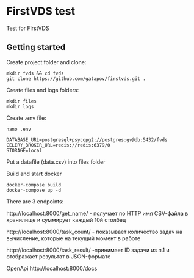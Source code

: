 # FirstVDS test

Test for FirstVDS

## Getting started

Create project folder and clone:

```
mkdir fvds && cd fvds
git clone https://github.com/gatapov/firstvds.git .

```

Create files and logs folders:

```
mkdir files
mkdir logs

```

Create .env file:

```
nano .env

DATABASE_URL=postgresql+psycopg2://postgres:gv@db:5432/fvds
CELERY_BROKER_URL=redis://redis:6379/0
STORAGE=local

```

Put a datafile (data.csv) into files folder

Build and start docker 
```
docker-compose build
docker-compose up -d
```

There are 3 endpoints:

http://localhost:8000/get_name/ -  получает по HTTP имя CSV-файла в хранилище и
суммирует каждый 10й столбец

http://localhost:8000/task_count/ - показывает количество задач на вычисление, которые на текущий момент в работе

http://localhost:8000/task_result/ -принимает ID задачи из п.1 и отображает результат в JSON-формате


OpenApi
http://localhost:8000/docs
